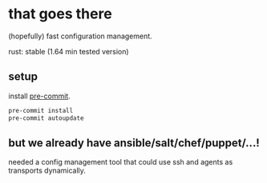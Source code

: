 # that goes there

(hopefully) fast configuration management.

rust: stable (1.64 min tested version)

## setup

install [pre-commit](https://pre-commit.com/).

```bash
pre-commit install
pre-commit autoupdate
```

## but we already have ansible/salt/chef/puppet/...!

needed a config management tool that could use ssh and agents as transports
dynamically.
